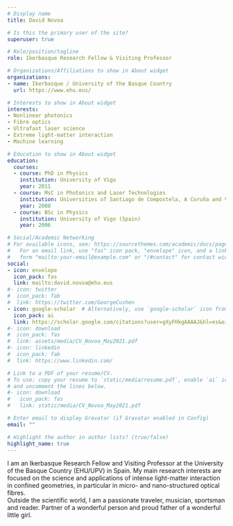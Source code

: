 ```yaml
---
# Display name
title: David Novoa

# Is this the primary user of the site?
superuser: true

# Role/position/tagline
role: Ikerbasque Research Fellow & Visiting Professor

# Organizations/Affiliations to show in About widget
organizations:
- name: Ikerbasque / University of the Basque Country
  url: https://www.ehu.eus/

# Interests to show in About widget
interests:
- Nonlinear photonics
- Fibre optics
- Ultrafast laser science
- Extreme light-matter interaction
- Machine learning

# Education to show in About widget
education:
  courses:
  - course: PhD in Physics
    institution: University of Vigo
    year: 2011
  - course: MsC in Photonics and Laser Technologies
    institution: Universities of Santiago de Compostela, A Coruña and Vigo (Spain)
    year: 2008
  - course: BSc in Physics
    institution: University of Vigo (Spain)
    year: 2006

# Social/Academic Networking
# For available icons, see: https://sourcethemes.com/academic/docs/page-builder/#icons
#   For an email link, use "fas" icon pack, "envelope" icon, and a link in the
#   form "mailto:your-email@example.com" or "/#contact" for contact widget.
social:
- icon: envelope
  icon_pack: fas
  link: mailto:david.novoa@ehu.eus
#- icon: twitter
#  icon_pack: fab
#  link: https://twitter.com/GeorgeCushen
- icon: google-scholar  # Alternatively, use `google-scholar` icon from `ai` icon pack
  icon_pack: ai
  link: https://scholar.google.com/citations?user=gXyFHkgAAAAJ&hl=es&oi=ao
#- icon: download
#  icon_pack: fas
#  link: assets/media/CV_Novoa_May2021.pdf
#- icon: linkedin
#  icon_pack: fab
#  link: https://www.linkedin.com/

# Link to a PDF of your resume/CV.
# To use: copy your resume to `static/media/resume.pdf`, enable `ai` icons in `params.toml`, 
# and uncomment the lines below.
#- icon: download
#   icon_pack: fas
#   link: static/media/CV_Novoa_May2021.pdf

# Enter email to display Gravatar (if Gravatar enabled in Config)
email: ""

# Highlight the author in author lists? (true/false)
highlight_name: true
---
```


I am an Ikerbasque Research Fellow and Visiting Professor at the University of the Basque Country (EHU/UPV) in Spain. My main research interests are focused on the science and applications of intense light-matter interaction in confined geometries, in particular in micro- and nano-structured optical fibres.  
Outside the scientific world, I am a passionate traveler, musician, sportsman and reader. Partner of a wonderful person and proud father of a wonderful little girl.

